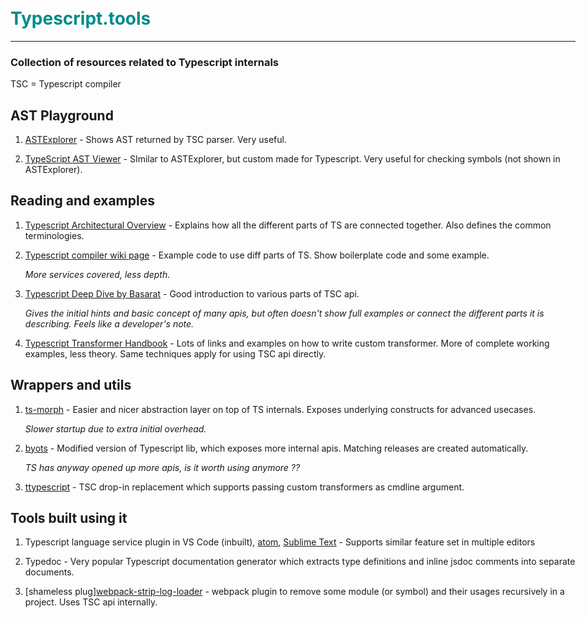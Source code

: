 # Typescript.tools

---

### Collection of resources related to Typescript internals

TSC = Typescript compiler

## AST Playground

1. [ASTExplorer](https://astexplorer.net/#/gist/84d8957b9cf1e9e9f0cdda496755c52e/latest) - Shows AST returned by TSC parser. Very useful.

2. [TypeScript AST Viewer](https://ts-ast-viewer.com) - SImilar to ASTExplorer, but custom made for Typescript. Very useful for checking symbols (not shown in ASTExplorer).

## Reading and examples

1. [Typescript Architectural Overview](https://github.com/microsoft/TypeScript/wiki/Architectural-Overview) - Explains how all the different parts of TS are connected together. Also defines the common terminologies.

2. [Typescript compiler wiki page](https://github.com/microsoft/TypeScript/wiki/Using-the-Compiler-API) - Example code to use diff parts of TS. Show boilerplate code and some example.

   _More services covered, less depth._

3. [Typescript Deep Dive by Basarat](https://basarat.gitbook.io/typescript/overview) - Good introduction to various parts of TSC api.

   _Gives the initial hints and basic concept of many apis, but often doesn't show full examples or connect the different parts it is describing. Feels like a developer's note._

4. [Typescript Transformer Handbook](https://github.com/madou/typescript-transformer-handbook) - Lots of links and examples on how to write custom transformer. More of complete working examples, less theory. Same techniques apply for using TSC api directly.

## Wrappers and utils

1. [ts-morph](https://github.com/dsherret/ts-morph) - Easier and nicer abstraction layer on top of TS internals. Exposes underlying constructs for advanced usecases.

   _Slower startup due to extra initial overhead._

2. [byots](https://github.com/basarat/byots) - Modified version of Typescript lib, which exposes more internal apis. Matching releases are created automatically.

   _TS has anyway opened up more apis, is it worth using anymore ??_

3. [ttypescript](https://github.com/cevek/ttypescript) - TSC drop-in replacement which supports passing custom transformers as cmdline argument.

## Tools built using it

1. Typescript language service plugin in VS Code (inbuilt), [atom](https://github.com/TypeStrong/atom-typescript), [Sublime Text](https://github.com/Microsoft/TypeScript-Sublime-Plugin) - Supports similar feature set in multiple editors

2. Typedoc - Very popular Typescript documentation generator which extracts type definitions and inline jsdoc comments into separate documents.

3. [shameless plug][webpack-strip-log-loader](https://github.com/bendtherules/webpack-strip-log-loader) - webpack plugin to remove some module (or symbol) and their usages recursively in a project. Uses TSC api internally.

<meta name="viewport" content="width=device-width, initial-scale=1.0" />
<link rel="stylesheet" href="https://stackpath.bootstrapcdn.com/bootstrap/4.4.1/css/bootstrap.min.css" integrity="sha384-Vkoo8x4CGsO3+Hhxv8T/Q5PaXtkKtu6ug5TOeNV6gBiFeWPGFN9MuhOf23Q9Ifjh" crossorigin="anonymous">
<style type="text/css" media="screen">
    body {
        padding: 2em;
        max-width: 960px;
        margin: auto;
    }
    body>h1 {
        color: darkcyan;
    }
}
</style>
